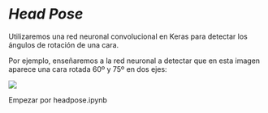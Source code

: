 # ***Head Pose***

Utilizaremos una red neuronal convolucional en Keras para detectar los ángulos de rotación de una cara.

Por ejemplo, enseñaremos a la red neuronal a detectar que en esta imagen aparece una cara rotada 60º y 75º en dos ejes:

<img src="https://i.imgur.com/hwq5xiv.png"></img>

Empezar por headpose.ipynb
